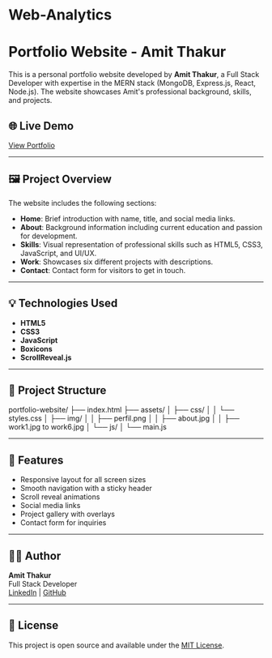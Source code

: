 # Web-Analytics
# Portfolio Website - Amit Thakur

This is a personal portfolio website developed by **Amit Thakur**, a Full Stack Developer with expertise in the MERN stack (MongoDB, Express.js, React, Node.js). The website showcases Amit's professional background, skills, and projects.

## 🌐 Live Demo

[View Portfolio](#) <!-- Replace with live deployment link if available -->

---

## 🖼️ Project Overview

The website includes the following sections:

- **Home**: Brief introduction with name, title, and social media links.
- **About**: Background information including current education and passion for development.
- **Skills**: Visual representation of professional skills such as HTML5, CSS3, JavaScript, and UI/UX.
- **Work**: Showcases six different projects with descriptions.
- **Contact**: Contact form for visitors to get in touch.

---

## 💡 Technologies Used

- **HTML5**
- **CSS3**
- **JavaScript**
- **Boxicons**
- **ScrollReveal.js**

---

## 📁 Project Structure
portfolio-website/ ├── index.html ├── assets/ │ ├── css/ │ │ └── styles.css │ ├── img/ │ │ ├── perfil.png │ │ ├── about.jpg │ │ ├── work1.jpg to work6.jpg │ └── js/ │ └── main.js


---

## 📌 Features

- Responsive layout for all screen sizes
- Smooth navigation with a sticky header
- Scroll reveal animations
- Social media links
- Project gallery with overlays
- Contact form for inquiries

---

## 🧑‍💻 Author

**Amit Thakur**  
Full Stack Developer  
[LinkedIn](https://www.linkedin.com/in/amit-thakur-33186a301/) | [GitHub](https://github.com/001Amit)

---

## 📜 License

This project is open source and available under the [MIT License](LICENSE).
